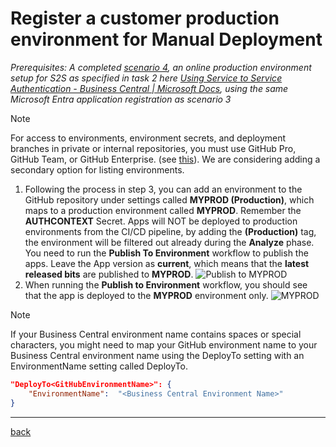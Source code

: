 # Register a customer production environment for Manual Deployment

*Prerequisites: A completed [scenario 4](CreateRelease.md), an online production environment setup for S2S as specified in task 2 here [Using Service to Service Authentication - Business Central | Microsoft Docs](https://go.microsoft.com/fwlink/?linkid=2217415&clcid=0x409), using the same Microsoft Entra application registration as scenario 3*

> [!NOTE]
> For access to environments, environment secrets, and deployment branches in private or internal repositories, you must use GitHub Pro, GitHub Team, or GitHub Enterprise. (see [this](https://go.microsoft.com/fwlink/?linkid=2216857&clcid=0x409)). We are considering adding a secondary option for listing environments.

1. Following the process in step 3, you can add an environment to the GitHub repository under settings called **MYPROD (Production)**, which maps to a production environment called **MYPROD**. Remember the **AUTHCONTEXT** Secret. Apps will NOT be deployed to production environments from the CI/CD pipeline, by adding the **(Production)** tag, the environment will be filtered out already during the **Analyze** phase. You need to run the **Publish To Environment** workflow to publish the apps. Leave the App version as **current**, which means that the **latest released bits** are published to **MYPROD**.
   ![Publish to MYPROD](https://github.com/user-attachments/assets/fdb05510-2785-483a-b2f3-98a2fe36bfc4)
1. When running the **Publish to Environment** workflow, you should see that the app is deployed to the **MYPROD** environment only.
   ![MYPROD](https://github.com/user-attachments/assets/04dab8af-57b4-4bc3-a0c2-6e6869d8df34)

> [!NOTE]
> If your Business Central environment name contains spaces or special characters, you might need to map your GitHub environment name to your Business Central environment name using the DeployTo setting with an EnvironmentName setting called DeployTo.

```json
"DeployTo<GitHubEnvironmentName>": {
    "EnvironmentName":  "<Business Central Environment Name>"
}
```

______________________________________________________________________

[back](../README.md)
